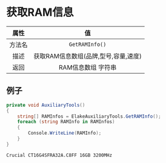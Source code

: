 # 获取RAM信息

|  属性  |                  值                  |
| :----: | :----------------------------------: |
| 方法名 |            `GetRAMInfo()`            |
|  描述  | 获取RAM信息数组(品牌,型号,容量,速度) |
|  返回  |          RAM信息数组 字符串          |

## 例子

```C# [代码示例]
private void AuxiliaryTools()
{
    string[] RAMInfos = ElakeAuxiliaryTools.GetRAMInfo();
    foreach (string RAMInfo in RAMInfos)
    {
        Console.WriteLine(RAMInfo);
    }
}
```

``` [输出]
Crucial CT16G4SFRA32A.C8FF 16GB 3200MHz
```
